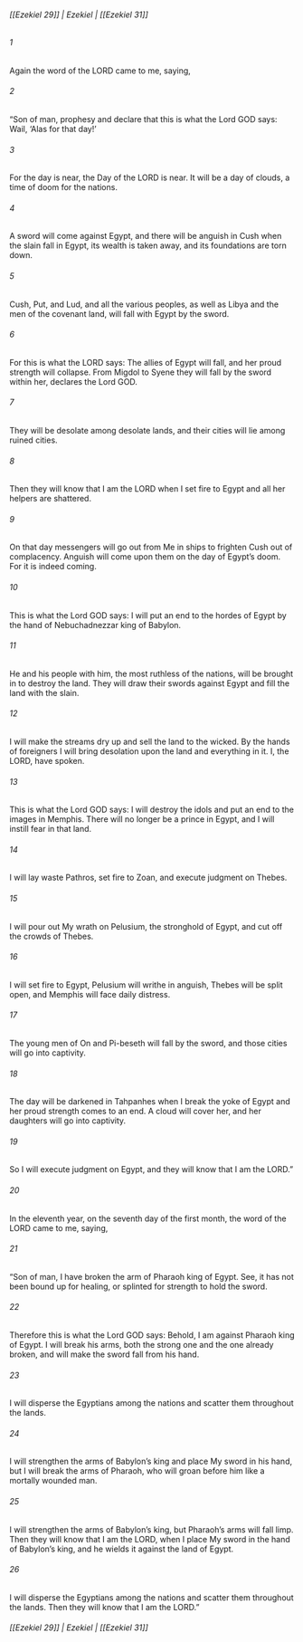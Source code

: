 ###### [[Ezekiel 29]] | Ezekiel | [[Ezekiel 31]]

###### 1
Again the word of the LORD came to me, saying,
###### 2
“Son of man, prophesy and declare that this is what the Lord GOD says: Wail, ‘Alas for that day!’
###### 3
For the day is near, the Day of the LORD is near. It will be a day of clouds, a time of doom for the nations.
###### 4
A sword will come against Egypt, and there will be anguish in Cush when the slain fall in Egypt, its wealth is taken away, and its foundations are torn down.
###### 5
Cush, Put, and Lud, and all the various peoples, as well as Libya and the men of the covenant land, will fall with Egypt by the sword.
###### 6
For this is what the LORD says: The allies of Egypt will fall, and her proud strength will collapse. From Migdol to Syene they will fall by the sword within her, declares the Lord GOD.
###### 7
They will be desolate among desolate lands, and their cities will lie among ruined cities.
###### 8
Then they will know that I am the LORD when I set fire to Egypt and all her helpers are shattered.
###### 9
On that day messengers will go out from Me in ships to frighten Cush out of complacency. Anguish will come upon them on the day of Egypt’s doom. For it is indeed coming.
###### 10
This is what the Lord GOD says: I will put an end to the hordes of Egypt by the hand of Nebuchadnezzar king of Babylon.
###### 11
He and his people with him, the most ruthless of the nations, will be brought in to destroy the land. They will draw their swords against Egypt and fill the land with the slain.
###### 12
I will make the streams dry up and sell the land to the wicked. By the hands of foreigners I will bring desolation upon the land and everything in it. I, the LORD, have spoken.
###### 13
This is what the Lord GOD says: I will destroy the idols and put an end to the images in Memphis. There will no longer be a prince in Egypt, and I will instill fear in that land.
###### 14
I will lay waste Pathros, set fire to Zoan, and execute judgment on Thebes.
###### 15
I will pour out My wrath on Pelusium, the stronghold of Egypt, and cut off the crowds of Thebes.
###### 16
I will set fire to Egypt, Pelusium will writhe in anguish, Thebes will be split open, and Memphis will face daily distress.
###### 17
The young men of On and Pi-beseth will fall by the sword, and those cities will go into captivity.
###### 18
The day will be darkened in Tahpanhes when I break the yoke of Egypt and her proud strength comes to an end. A cloud will cover her, and her daughters will go into captivity.
###### 19
So I will execute judgment on Egypt, and they will know that I am the LORD.”
###### 20
In the eleventh year, on the seventh day of the first month, the word of the LORD came to me, saying,
###### 21
“Son of man, I have broken the arm of Pharaoh king of Egypt. See, it has not been bound up for healing, or splinted for strength to hold the sword.
###### 22
Therefore this is what the Lord GOD says: Behold, I am against Pharaoh king of Egypt. I will break his arms, both the strong one and the one already broken, and will make the sword fall from his hand.
###### 23
I will disperse the Egyptians among the nations and scatter them throughout the lands.
###### 24
I will strengthen the arms of Babylon’s king and place My sword in his hand, but I will break the arms of Pharaoh, who will groan before him like a mortally wounded man.
###### 25
I will strengthen the arms of Babylon’s king, but Pharaoh’s arms will fall limp. Then they will know that I am the LORD, when I place My sword in the hand of Babylon’s king, and he wields it against the land of Egypt.
###### 26
I will disperse the Egyptians among the nations and scatter them throughout the lands. Then they will know that I am the LORD.”

###### [[Ezekiel 29]] | Ezekiel | [[Ezekiel 31]]
